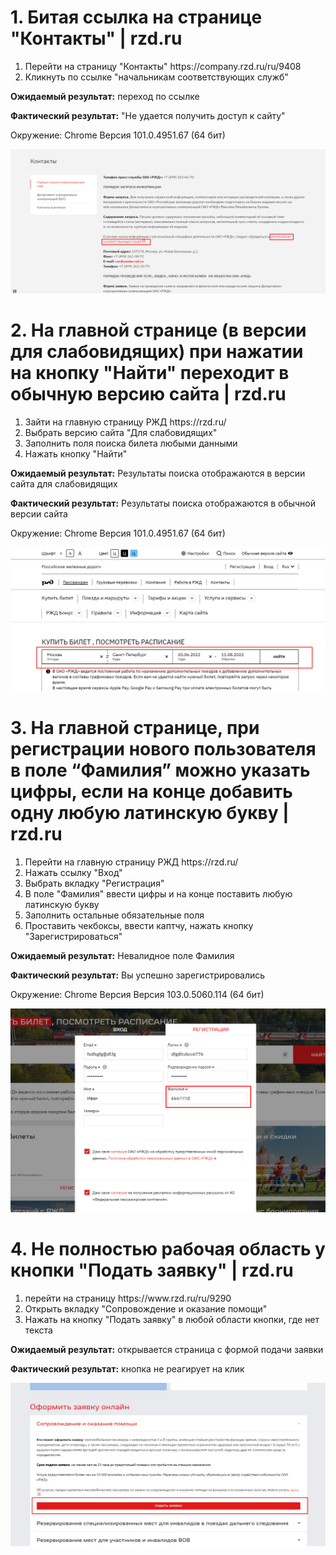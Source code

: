 <h1>1. Битая ссылка на странице "Контакты" | rzd.ru</h1>

<ol><li>Перейти на страницу "Контакты" https://company.rzd.ru/ru/9408</li>
  <li>Кликнуть по ссылке "начальникам соответствующих служб"</li></ol>

<strong>Ожидаемый результат:</strong> переход по ссылке

<strong>Фактический результат:</strong> "Не удается получить доступ к сайту"

Окружение: Chrome Версия 101.0.4951.67 (64 бит)

![1](https://github.com/boris0024/TestCase/blob/main/img/1.png)


<h1>2. На главной странице (в версии для слабовидящих) при нажатии на кнопку "Найти" переходит в обычную версию сайта | rzd.ru</h1>

<ol><li>Зайти на главную страницу РЖД https://rzd.ru/</li>
  <li>Выбрать версию сайта "Для слабовидящих"</li>
  <li>Заполнить поля поиска билета любыми данными</li>
  <li>Нажать кнопку "Найти"</li></ol>
  
<strong>Ожидаемый результат:</strong> Результаты поиска отображаются в версии сайта для слабовидящих

<strong>Фактический результат:</strong> Результаты поиска отображаются в обычной версии сайта

Окружение: Chrome Версия 101.0.4951.67 (64 бит)

![2](https://github.com/boris0024/TestCase/blob/main/img/2.png)


<h1>3. На главной странице, при регистрации нового пользователя в поле “Фамилия” можно указать цифры, если на конце добавить одну любую латинскую букву | rzd.ru</h1>

<ol><li>Перейти на главную страницу РЖД https://rzd.ru/</li>
  <li>Нажать ссылку "Вход"</li>
  <li>Выбрать вкладку "Регистрация"</li>
  <li>В поле "Фамилия" ввести цифры и на конце поставить любую латинскую букву</li>
  <li>Заполнить остальные обязательные поля</li>
  <li>Проставить чекбоксы, ввести каптчу, нажать кнопку "Зарегистрироваться"</li></ol>
  
  <strong>Ожидаемый результат:</strong> Невалидное поле Фамилия 
  
  <strong>Фактический результат:</strong> Вы успешно зарегистрировались
  
  Окружение: Chrome Версия Версия 103.0.5060.114 (64 бит)
  
  ![3](https://github.com/boris0024/TestCase/blob/main/img/3.png)
  
  
  <h1>4. Не полностью рабочая область у кнопки "Подать заявку" | rzd.ru</h1>
  
  <ol><li>перейти на страницу https://www.rzd.ru/ru/9290</li>
    <li>Открыть вкладку "Сопровождение и оказание помощи"</li>
    <li>Нажать на кнопку "Подать заявку" в любой области кнопки, где нет текста</li></ol>
    
   <strong>Ожидаемый результат:</strong> открывается страница с формой подачи заявки
  
   <strong>Фактический результат:</strong> кнопка не реагирует на клик
  
   ![3](https://github.com/boris0024/TestCase/blob/main/img/4.png)


    
  
